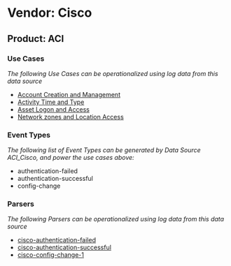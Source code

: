 Vendor: Cisco
=============
Product: ACI
------------

### Use Cases

_The following Use Cases can be operationalized using log data from this data source_

* [Account Creation and Management](../UseCases/usecase_account_creation_and_management.md)
* [Activity Time  and Type](../UseCases/usecase_activity_time__and_type.md)
* [Asset Logon and Access](../UseCases/usecase_asset_logon_and_access.md)
* [Network zones and Location Access](../UseCases/usecase_network_zones_and_location_access.md)


### Event Types

_The following list of Event Types can be generated by Data Source ACI_Cisco, and power the use cases above:_

- authentication-failed
- authentication-successful
- config-change


### Parsers

_The following Parsers can be operationalized using log data from this data source_

* [cisco-authentication-failed](../Parsers/parserContent_cisco-authentication-failed.md)
* [cisco-authentication-successful](../Parsers/parserContent_cisco-authentication-successful.md)
* [cisco-config-change-1](../Parsers/parserContent_cisco-config-change-1.md)
